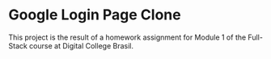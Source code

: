 
# Google Login Page Clone

This project is the result of a homework assignment for Module 1 of the Full-Stack course at Digital College Brasil.



